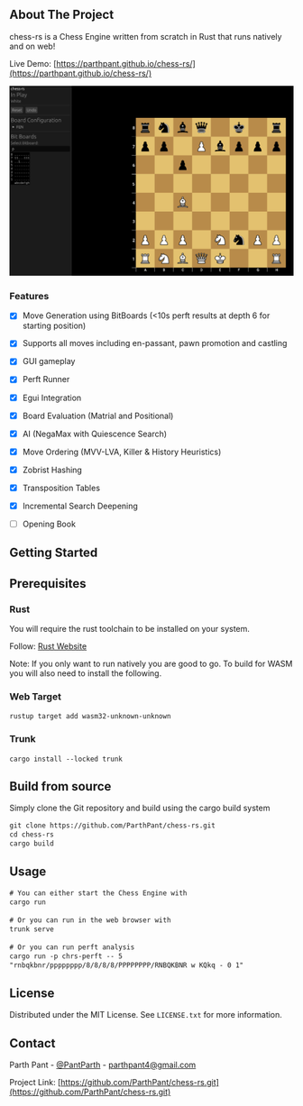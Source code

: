 ## About The Project

chess-rs is a Chess Engine written from scratch in Rust that runs natively and on web!

Live Demo: [https://parthpant.github.io/chess-rs/](https://parthpant.github.io/chess-rs/)

![screenshot](./images/screenshot.png)

### Features

- [x] Move Generation using BitBoards (<10s perft results at depth 6 for starting position)
- [x] Supports all moves including en-passant, pawn promotion and castling
- [x] GUI gameplay
- [x] Perft Runner
- [x] Egui Integration
- [x] Board Evaluation (Matrial and Positional)
- [x] AI (NegaMax with Quiescence Search)
- [x] Move Ordering (MVV-LVA, Killer & History Heuristics)
- [x] Zobrist Hashing
- [x] Transposition Tables
- [x] Incremental Search Deepening
- [ ] Opening Book


## Getting Started

## Prerequisites

### Rust
You will require the rust toolchain to be installed on your system.

Follow: [Rust Website](https://www.rust-lang.org/tools/install)

Note: If you only want to run natively you are good to go. To build for
WASM you will also need to install the following.

### Web Target
```
rustup target add wasm32-unknown-unknown
```

### Trunk
```
cargo install --locked trunk
```


## Build from source

Simply clone the Git repository and build using the cargo build system
```
git clone https://github.com/ParthPant/chess-rs.git
cd chess-rs
cargo build
```

## Usage

```
# You can either start the Chess Engine with
cargo run

# Or you can run in the web browser with
trunk serve

# Or you can run perft analysis
cargo run -p chrs-perft -- 5 "rnbqkbnr/pppppppp/8/8/8/8/PPPPPPPP/RNBQKBNR w KQkq - 0 1"
```


## License

Distributed under the MIT License. See `LICENSE.txt` for more information.

## Contact

Parth Pant - [@PantParth](https://twitter.com/PantParth) - parthpant4@gmail.com

Project Link: [https://github.com/ParthPant/chess-rs.git](https://github.com/ParthPant/chess-rs.git)
